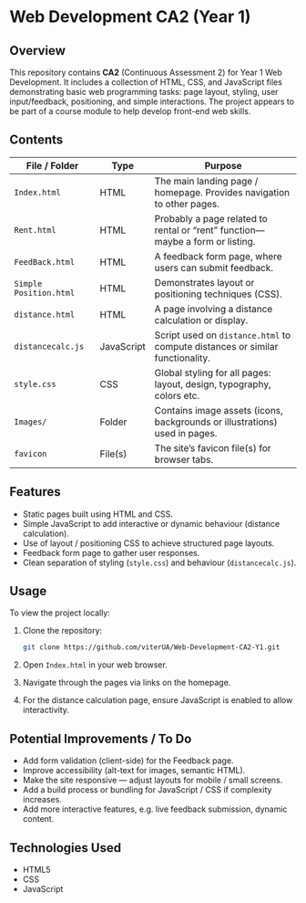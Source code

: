 # Web Development CA2 (Year 1)

## Overview

This repository contains **CA2** (Continuous Assessment 2) for Year 1 Web Development. It includes a collection of HTML, CSS, and JavaScript files demonstrating basic web programming tasks: page layout, styling, user input/feedback, positioning, and simple interactions. The project appears to be part of a course module to help develop front-end web skills.

## Contents

| File / Folder          | Type       | Purpose                                                                       |
| ---------------------- | ---------- | ----------------------------------------------------------------------------- |
| `Index.html`           | HTML       | The main landing page / homepage. Provides navigation to other pages.         |
| `Rent.html`            | HTML       | Probably a page related to rental or “rent” function—maybe a form or listing. |
| `FeedBack.html`        | HTML       | A feedback form page, where users can submit feedback.                        |
| `Simple Position.html` | HTML       | Demonstrates layout or positioning techniques (CSS).                          |
| `distance.html`        | HTML       | A page involving a distance calculation or display.                           |
| `distancecalc.js`      | JavaScript | Script used on `distance.html` to compute distances or similar functionality. |
| `style.css`            | CSS        | Global styling for all pages: layout, design, typography, colors etc.         |
| `Images/`              | Folder     | Contains image assets (icons, backgrounds or illustrations) used in pages.    |
| `favicon`              | File(s)    | The site’s favicon file(s) for browser tabs.                                  |

## Features

* Static pages built using HTML and CSS.
* Simple JavaScript to add interactive or dynamic behaviour (distance calculation).
* Use of layout / positioning CSS to achieve structured page layouts.
* Feedback form page to gather user responses.
* Clean separation of styling (`style.css`) and behaviour (`distancecalc.js`).

## Usage

To view the project locally:

1. Clone the repository:

   ```bash
   git clone https://github.com/viterUA/Web-Development-CA2-Y1.git
   ```
2. Open `Index.html` in your web browser.
3. Navigate through the pages via links on the homepage.
4. For the distance calculation page, ensure JavaScript is enabled to allow interactivity.

## Potential Improvements / To Do

* Add form validation (client-side) for the Feedback page.
* Improve accessibility (alt-text for images, semantic HTML).
* Make the site responsive — adjust layouts for mobile / small screens.
* Add a build process or bundling for JavaScript / CSS if complexity increases.
* Add more interactive features, e.g. live feedback submission, dynamic content.

## Technologies Used

* HTML5
* CSS
* JavaScript
